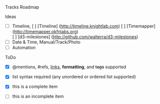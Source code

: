 Tracks Roadmap

Ideas
- [ ] Timeline, 
      [ ] [Timeline] (http://timeline.knightlab.com)
      [ ] [Timemapper] (http://timemapper.okfnlabs.org)      
      [ ] [d3-milestones] (http://github.com/walterra/d3-milestones)
- [ ] Date & Time, Manual/Track/Photo
- [ ] Automation

ToDo
- [x] @mentions, #refs, [links](), **formatting**, and <del>tags</del> supported
- [x] list syntax required (any unordered or ordered list supported)
- [x] this is a complete item
- [ ] this is an incomplete item

